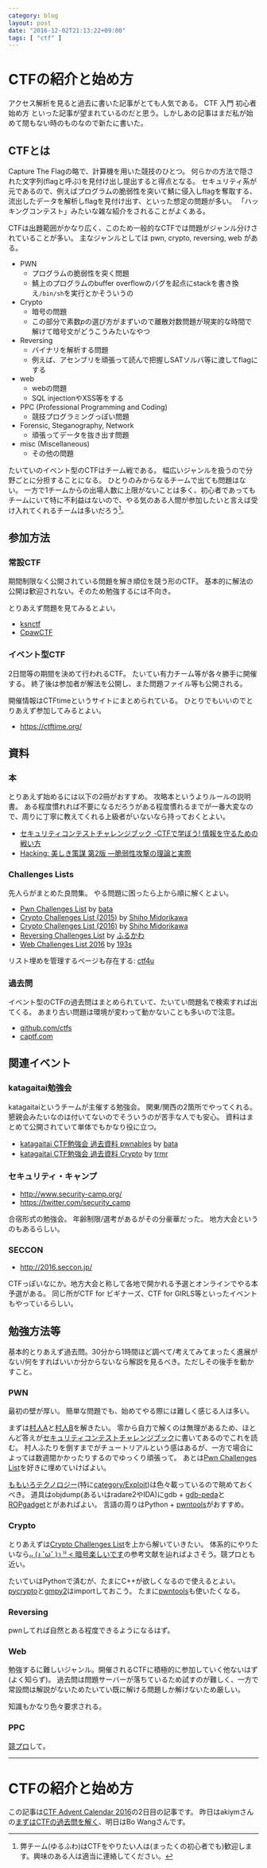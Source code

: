 ```yaml
---
category: blog
layout: post
date: "2016-12-02T21:13:22+09:00"
tags: [ "ctf" ]
---
```


# CTFの紹介と始め方

アクセス解析を見ると過去に書いた記事がとても人気である。
CTF 入門 初心者 始め方 といった記事が望まれているのだと思う。しかしあの記事はまだ私が始めて間もない時のものなので新たに書いた。

## CTFとは

Capture The Flagの略で、計算機を用いた競技のひとつ。
何らかの方法で隠された文字列(flagと呼ぶ)を見付け出し提出すると得点となる。
セキュリティ系が元であるので、例えばプログラムの脆弱性を突いて鯖に侵入しflagを奪取する、流出したデータを解析しflagを見付け出す、といった想定の問題が多い。
「ハッキングコンテスト」みたいな雑な紹介をされることがよくある。

CTFは出題範囲がかなり広く、このため一般的なCTFでは問題がジャンル分けされていることが多い。
主なジャンルとしては pwn, crypto, reversing, web がある。

-   PWN
    -   プログラムの脆弱性を突く問題
    -   鯖上のプログラムのbuffer overflowのバグを起点にstackを書き換え`/bin/sh`を実行とかそういうの
-   Crypto
    -   暗号の問題
    -   この部分で素数$p$の選び方がまずいので離散対数問題が現実的な時間で解けて暗号文がどうこうみたいなやつ
-   Reversing
    -   バイナリを解析する問題
    -   例えば、アセンブリを頑張って読んで把握しSATソルバ等に渡してflagにする
-   web
    -   webの問題
    -   SQL injectionやXSS等をする
-   PPC (Professional Programming and Coding)
    -   競技プログラミングっぽい問題
-   Forensic, Steganography, Network
    -   頑張ってデータを抜き出す問題
-   misc (Miscellaneous)
    -   その他の問題

たいていのイベント型のCTFはチーム戦である。
幅広いジャンルを扱うので分野ごとに分担することになる。
ひとりのみからなるチームで出ても問題はない。
一方で$1$チームからの出場人数に上限がないことは多く、初心者であってもチームにいて特に不利益はないので、やる気のある人間が参加したいと言えば受け入れてくれるチームは多いだろう[^1]。

## 参加方法

### 常設CTF

期間制限なく公開されている問題を解き順位を競う形のCTF。
基本的に解法の公開は歓迎されない。そのため勉強するには不向き。

とりあえず問題を見てみるとよい。

-   [ksnctf](http://ksnctf.sweetduet.info/)
-   [CpawCTF](http://www.cpaw.site/)

### イベント型CTF

$2$日間等の期間を決めて行われるCTF。
たいてい有力チーム等が各々勝手に開催する。
終了後は参加者が解法を公開し、また問題ファイル等も公開される。

開催情報はCTFtimeというサイトにまとめられている。
ひとりでもいいのでとりあえず参加してみるとよい。

-   <https://ctftime.org/>

## 資料

### 本

とりあえず始めるには以下の$2$冊がおすすめ。
攻略本というよりルールの説明書。
ある程度慣れれば不要になるだろうがある程度慣れるまでが一番大変なので、周りに丁寧に教えてくれる上級者がいないなら持っておくとよい。

-   [セキュリティコンテストチャレンジブック -CTFで学ぼう! 情報を守るための戦い方](http://www.amazon.co.jp/dp/4839956480)
-   [Hacking: 美しき策謀 第2版 ―脆弱性攻撃の理論と実際](http://www.amazon.co.jp/dp/4873115140)

### Challenges Lists

先人らがまとめた良問集。
やる問題に困ったら上から順に解くとよい。

-   [Pwn Challenges List](http://pastebin.com/uyifxgPu) by [bata](https://twitter.com/bata_24)
-   [Crypto Challenges List (2015)](http://pastebin.com/cSfZW2yX) by [Shiho Midorikawa](https://twitter.com/elliptic_shiho)
-   [Crypto Challenges List (2016)](http://pastebin.com/28SrvQ9b) by [Shiho Midorikawa](https://twitter.com/elliptic_shiho)
-   [Reversing Challenges List](http://pastebin.com/q7LGi8w5) by [ふるかわ](https://twitter.com/_N4NU_)
-   [Web Challenges List 2016](http://pastebin.com/6EH6X0yL) by [193s](https://twitter.com/_193s)

リスト埋めを管理するページも存在する: [ctf4u](http://ctf.katsudon.org/ctf4u/)

### 過去問

イベント型のCTFの過去問はまとめられていて、たいてい問題名で検索すれば出てくる。
あまり古い問題は環境が変わって動かないことも多いので注意。

-   [github.com/ctfs](https://github.com/ctfs)
-   [captf.com](http://captf.com/)


## 関連イベント

### katagaitai勉強会

katagaitaiというチームが主催する勉強会。
関東/関西の$2$箇所でやってくれる。
懇親会みたいなのは付いてないのでそういうのが苦手な人でも安心。
資料はまとめて公開されていて単体でもかなり役に立つ。

-   [katagaitai CTF勉強会 過去資料 pwnables](http://www.slideshare.net/bata_24/presentations) by [bata](https://twitter.com/bata_24)
-   [katagaitai CTF勉強会 過去資料 Crypto](http://www.slideshare.net/trmr105/presentations) by [trmr](https://twitter.com/trmr105)

### セキュリティ・キャンプ

-   <http://www.security-camp.org/>
-   <https://twitter.com/security_camp>

合宿形式の勉強会。
年齢制限/選考があるがその分豪華だった。
地方大会というのもあるらしい。

### SECCON

-   <http://2016.seccon.jp/>

CTFっぽいなにか。地方大会と称して各地で開かれる予選とオンラインでやる本予選がある。
同じ所がCTF for ビギナーズ、CTF for GIRLS等といったイベントもやっているらしい。

## 勉強方法等

基本的とりあえず過去問。$30$分から$1$時間ほど調べて/考えてみてまったく進展がない/何をすればいいか分からないなら解説を見るべき。ただしその後手を動かすこと。

### PWN

最初の壁が厚い。
簡単な問題でも、始めてやる際には難しく感じる人は多い。

まずは[村人A](http://ksnctf.sweetduet.info/problem/4)と[村人B](http://ksnctf.sweetduet.info/problem/23)を解きたい。
零から自力で解くのは無理があるため、ほとんど答えが[セキュリティコンテストチャレンジブック](http://www.amazon.co.jp/dp/4839956480)に書いてあるのでこれを読む。
村人ふたりを倒すまでがチュートリアルという感はあるが、一方で場合によっては数週間かかったりするのでゆっくり頑張って。
あとは[Pwn Challenges List](http://pastebin.com/uyifxgPu)を好きに埋めていけばよい。

[ももいろテクノロジー](http://inaz2.hatenablog.com/)(特に[category/Exploit](http://inaz2.hatenablog.com/archive/category/Exploit))は色々載っているので眺めておくべき。
道具はobjdump(あるいはradare2やIDA)にgdb + [gdb-peda](https://github.com/longld/peda)と[ROPgadget](https://github.com/JonathanSalwan/ROPgadget)とがあればよい。
言語の周りはPython + [pwntools](https://github.com/Gallopsled/pwntools)がおすすめ。

### Crypto

とりあえずは[Crypto Challenges List](http://pastebin.com/cSfZW2yX)を上から解いていきたい。
体系的にやりたいなら[₍₍ (ง ˘ω˘ )ว ⁾⁾ < 暗号楽しいです](http://elliptic-shiho.hatenablog.com/)の参考文献を辿ればよさそう。競プロとも近い。

たいていはPythonで済むが、たまにC++が欲しくなるので使えるとよい。
[pycrypto](https://pypi.python.org/pypi/pycrypto)と[gmpy2](https://pypi.python.org/pypi/gmpy2)はimportしておこう。
たまに[pwntools](https://github.com/Gallopsled/pwntools)も使いたくなる。

### Reversing

pwnしてれば自然とある程度できるようになるはず。

### Web

勉強するに難しいジャンル。開催されるCTFに積極的に参加していく他ないはず(よく知らず)。
過去問は問題サーバーが落ちているため試すのが難しく、一方で常設問は解説がないためたいてい既に解ける問題しか解けないため厳しい。

知識もかなり色々要求される。

### PPC

[競](https://atcoder.jp/)[プ](http://yukicoder.me/)[ロ](http://judge.u-aizu.ac.jp/onlinejudge/)して。

---

# CTFの紹介と始め方

この記事は[CTF Advent Calendar 2016](http://www.adventar.org/calendars/1714)の$2$日目の記事です。
昨日はakiymさんの[まずはCTFの過去問を解く](http://akiym.hateblo.jp/entry/2016/12/01/235939)、明日はBo Wangさんです。

[^1]: 弊チーム(ゆるふわ)はCTFをやりたい人は(まったくの初心者でも)歓迎します。興味のある人は適当に連絡してください。
